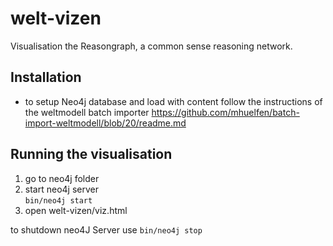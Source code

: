 welt-vizen
==========

Visualisation the Reasongraph, a common sense reasoning network.

## Installation
+ to setup Neo4j database and load with content follow the instructions of the weltmodell batch importer <https://github.com/mhuelfen/batch-import-weltmodell/blob/20/readme.md>


## Running the visualisation
1. go to neo4j folder
2. start neo4j server  
````bin/neo4j start````
3. open welt-vizen/viz.html

to shutdown neo4J Server use
````bin/neo4j stop````
